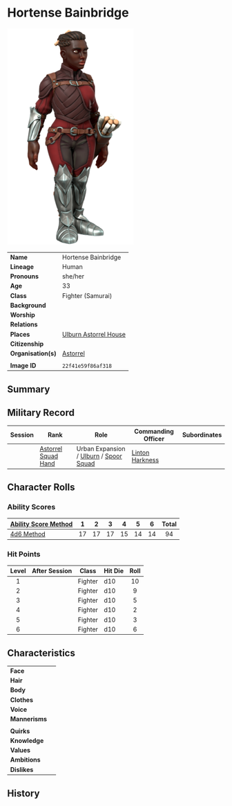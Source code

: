 # Hortense Bainbridge

<img src="https://raw.githubusercontent.com/jesskelsall/astarus-images/main/characters/portraits/22f41e59f86af318.png" height="500" />

|||
| --- | --- |
| **Name** | Hortense Bainbridge | character.4
| **Lineage** | Human |
| **Pronouns** | she/her |
| **Age** | 33 |
| **Class** | Fighter (Samurai) |
| **Background** | |
| **Worship** | |
| **Relations** | |
| **Places** | [Ulburn Astorrel House](../places/buildings/government/ulburn-astorrel-house.md) |
| **Citizenship** | |
| **Organisation(s)** | [Astorrel](../organisations/government/astorrel/astorrel.md) |
|||
| **Image ID** | `22f41e59f86af318` |

## Summary

## Military Record

| Session | Rank | Role | Commanding Officer | Subordinates |
|:---:| --- | --- | --- | --- |
|| [Astorrel Squad Hand](../organisations/government/astorrel/ranks/astorrel-squad-hand.md) | Urban Expansion / [Ulburn](../places/settlements/villages/ulburn.md) / [Spoor Squad](../organisations/government/astorrel/squads/spoor-squad.md) | [Linton Harkness](linton-harkness.md) ||

## Character Rolls

### Ability Scores

| [Ability Score Method](../mechanics/ability-score-method/ability-score-method.md) | 1 | 2 | 3 | 4 | 5 | 6 | Total |
| --- |:---:|:---:|:---:|:---:|:---:|:---:|:---:|
| [4d6 Method](../mechanics/ability-score-method/4d6-method.md) | 17 | 17 | 17 | 15 | 14 | 14 | 94 |

### Hit Points

| Level | After Session | Class | Hit Die | Roll |
|:---:|:---:| --- | --- |:---:|
| 1 || Fighter | d10 | 10 |
| 2 || Fighter | d10 | 9 |
| 3 || Fighter | d10 | 5 |
| 4 || Fighter | d10 | 2 |
| 5 || Fighter | d10 | 3 |
| 6 || Fighter | d10 | 6 |

## Characteristics

|||
| --- | --- |
| **Face** | | characteristics.2
| **Hair** | |
| **Body** | |
| **Clothes** | |
| **Voice** | |
| **Mannerisms** | |
|||
| **Quirks** | |
| **Knowledge** | |
| **Values** | |
| **Ambitions** | |
| **Dislikes** | |

## History
